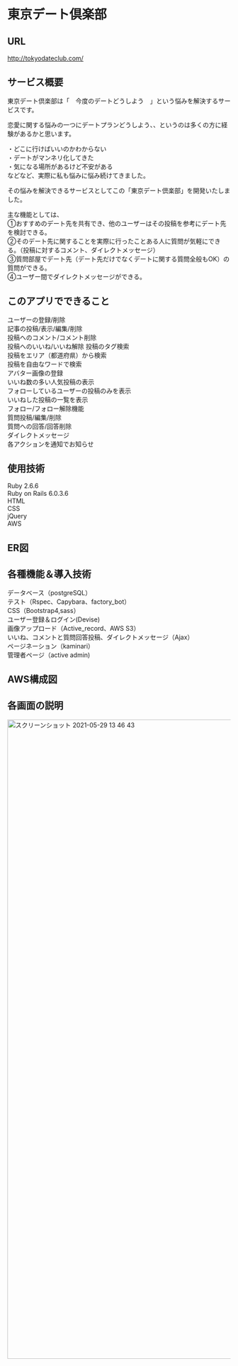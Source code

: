 # 東京デート倶楽部


## URL
http://tokyodateclub.com/

## サービス概要
東京デート倶楽部は「　今度のデートどうしよう　」という悩みを解決するサービスです。  

恋愛に関する悩みの一つにデートプランどうしよう、、というのは多くの方に経験があるかと思います。

・どこに行けばいいのかわからない  
・デートがマンネリ化してきた  
・気になる場所があるけど不安がある    
などなど、実際に私も悩みに悩み続けてきました。  

その悩みを解決できるサービスとしてこの「東京デート倶楽部」を開発いたしました。  

主な機能としては、  
①おすすめのデート先を共有でき、他のユーザーはその投稿を参考にデート先を検討できる。  
②そのデート先に関することを実際に行ったことある人に質問が気軽にできる。（投稿に対するコメント、ダイレクトメッセージ）  
③質問部屋でデート先（デート先だけでなくデートに関する質問全般もOK）の質問ができる。  
④ユーザー間でダイレクトメッセージができる。

## このアプリでできること
ユーザーの登録/削除  
記事の投稿/表示/編集/削除  
投稿へのコメント/コメント削除  
投稿へのいいね/いいね解除 
投稿のタグ検索  
投稿をエリア（都道府県）から検索  
投稿を自由なワードで検索   
アバター画像の登録  
いいね数の多い人気投稿の表示  
フォローしているユーザーの投稿のみを表示    
いいねした投稿の一覧を表示  
フォロー/フォロー解除機能  
質問投稿/編集/削除  
質問への回答/回答削除  
ダイレクトメッセージ  
各アクションを通知でお知らせ  

## 使用技術
Ruby 2.6.6  
Ruby on Rails 6.0.3.6  
HTML  
CSS  
jQuery  
AWS   

## ER図

## 各種機能＆導入技術
データベース（postgreSQL）  
テスト（Rspec、Capybara、factory_bot）  
CSS（Bootstrap4,sass）  
ユーザー登録＆ログイン(Devise)  
画像アップロード（Active_record、AWS S3）  
いいね、コメントと質問回答投稿、ダイレクトメッセージ（Ajax）  
ページネーション（kaminari）  
管理者ページ（active admin)  

## AWS構成図

## 各画面の説明

<img width="1440" alt="スクリーンショット 2021-05-29 13 46 43" src="https://user-images.githubusercontent.com/67146063/120058242-808ef280-c084-11eb-8c14-80bff6d60d22.png">

